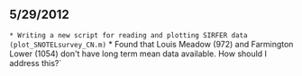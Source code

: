 5/29/2012
---------

` * Writing a new script for reading and plotting SIRFER data (plot_SNOTELsurvey_CN.m)
` * Found that Louis Meadow (972) and Farmington Lower (1054) don't have long term mean data available. How should I address this?`

